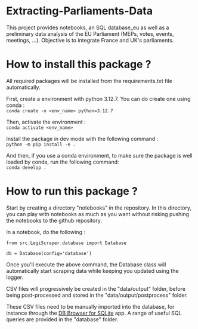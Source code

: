 # Extracting-Parliaments-Data
This project provides notebooks, an SQL database_eu as well as a preliminary data analysis of the EU Parliament (MEPs, votes, events, meetings, …). Objective is to integrate France and UK's parliaments.


# How to install this package ?
All required packages will be installed from the requirements.txt file automatically.

First, create a environment with python 3.12.7. You can do create one using conda : \
`conda create -n <env_name> python=3.12.7`

Then, activate the environment : \
`conda activate <env_name>`

Install the package in dev mode with the following command : \
`python -m pip install -e .`

And then, if you use a conda environment, to make sure the package is well loaded by conda, run the following command: \
`conda develop .`

# How to run this package ?

Start by creating a directory "notebooks" in the repository. In this directory, you can play with notebooks as much as you want without risking pushing the notebooks to the github repository.

In a notebook, do the following :

    from src.LegiScraper.database import Database

    db = Database(config='database')

Once you'll execute the above command, the Database class will automatically start scraping data while keeping you updated using the logger.

CSV files will progressively be created in the "data/output" folder, before being post-processed and stored in the "data/output/postprocess" folder.

These CSV files need to be manually imported into the database, for instance through the [DB Browser for SQLite](https://sqlitebrowser.org/dl/) app. A range of useful SQL queries are provided in the "database" folder.